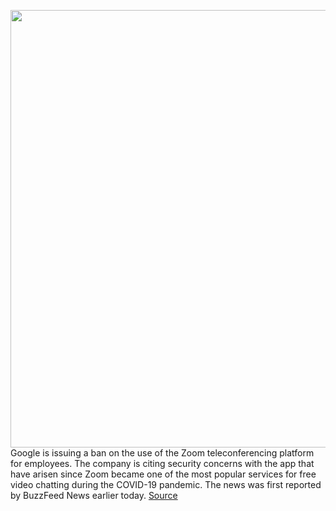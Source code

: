 <img src='https://cdn.vox-cdn.com/thumbor/L1mxY5ltXVUNuLuHYc5V-Kcc9A4=/0x0:2040x1360/1200x800/filters:focal(857x517:1183x843)/cdn.vox-cdn.com/uploads/chorus_image/image/66624645/acastro_200331_1777_zoom_0003.0.0.jpg' width='700px' /><br/>
Google is issuing a ban on the use of the Zoom teleconferencing platform for employees. The company is citing security concerns with the app that have arisen since Zoom became one of the most popular services for free video chatting during the COVID-19 pandemic. The news was first reported by BuzzFeed News earlier today.
<a href='https://www.theverge.com/2020/4/8/21213978/google-zoom-ban-security-risks-hangouts-meet'> Source <a/>
